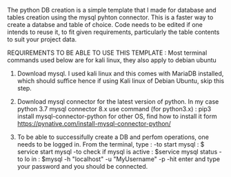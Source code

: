 The python DB creation is a simple template that I made for database and tables creation using the mysql pyhton connector.
This is a faster way to create a databse and table of choice.
Code needs to be edited if one intends to reuse it, to fit given requirements, particularly the table contents to suit your project data.


REQUIREMENTS TO BE ABLE TO USE THIS TEMPLATE : 
Most terminal commands used below are for kali linux, they also apply to debian ubuntu
  1. Download mysql.
      I used kali linux and this comes with MariaDB installed, which should suffice hence if using Kali linux of Debian Ubuntu, 
      skip this step.
  2. Download mysql connector for the latest version of python. In my case python 3.7 mysql connector 8.x
      use command (for python3.x)  : pip3 install mysql-connector-python
      for other OS, find how to install it form https://pynative.com/install-mysql-connector-python/
     
  3. To be able to successifully create a DB and perfom operations, one needs to be logged in. From the terminal, type :
      -to start mysql : $ service start mysql
      -to check if mysql is active : $service mysql status
      -to lo in : $mysql -h "localhost" -u "MyUsername" -p
      -hit enter and type your password and you should be connected.
      
      
